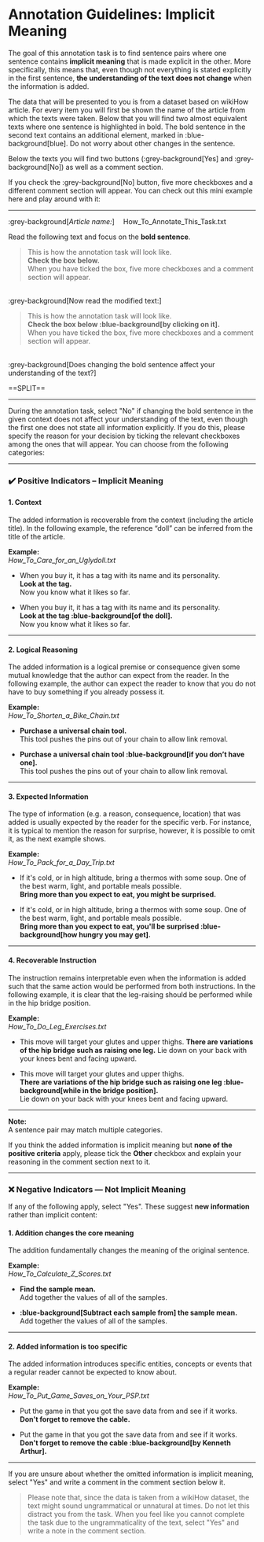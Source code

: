 # Annotation Guidelines: Implicit Meaning

The goal of this annotation task is to find sentence pairs where one sentence contains **implicit meaning** that is made explicit in the other. More specifically, this means that, even though not everything is stated explicitly in the first sentence, **the understanding of the text does not change** when the information is added.

The data that will be presented to you is from a dataset based on wikiHow article. For every item you will first be shown the name of the article from which the texts were taken. Below that you will find two almost equivalent texts where one sentence is highlighted in bold. The bold sentence in the second text contains an additional element, marked in :blue-background[blue]. Do not worry about other changes in the sentence. 

Below the texts you will find two buttons (:grey-background[Yes] and :grey-background[No]) as well as a comment section.

If you check the :grey-background[No] button, five more checkboxes and a different comment section will appear. You can check out this mini example here and play around with it:

---
:grey-background[*Article name:*] &emsp;How_To_Annotate_This_Task.txt

Read the following text and focus on the **bold sentence**. 
 

> This is how the annotation task will look like.  
> **Check the box below.**  
> When you have ticked the box, five more checkboxes and a comment section will appear.  
 
\
:grey-background[Now read the modified text:] 
 

> This is how the annotation task will look like.  
> **Check the box below :blue-background[by clicking on it].**  
> When you have ticked the box, five more checkboxes and a comment section will appear. 
 
\
:grey-background[Does changing the bold sentence affect your understanding of the text?]

==SPLIT==

---

During the annotation task, select "No" if changing the bold sentence in the given context does not affect your understanding of the text, even though the first one does not state all information explicitly. If you do this, please specify the reason for your decision by ticking the relevant checkboxes among the ones that will appear. You can choose from the following categories:

---

### ✔️ Positive Indicators – Implicit Meaning

#### **1. Context**
The added information is recoverable from the context (including the article title). In the following example, the reference “doll” can be inferred from the title of the article.

**Example:**  
*How_To_Care_for_an_Uglydoll.txt*  
* When you buy it, it has a tag with its name and its personality.  
  **Look at the tag.**  
  Now you know what it likes so far.

* When you buy it, it has a tag with its name and its personality.  
  **Look at the tag :blue-background[of the doll].**  
  Now you know what it likes so far.

---

#### **2. Logical Reasoning**
The added information is a logical premise or consequence given some mutual knowledge that the author can expect from the reader. In the following example, the author can expect the reader to know that you do not have to buy something if you already possess it.

**Example:**  
*How_To_Shorten_a_Bike_Chain.txt*  
* **Purchase a universal chain tool.**  
  This tool pushes the pins out of your chain to allow link removal.

* **Purchase a universal chain tool :blue-background[if you don’t have one].**  
  This tool pushes the pins out of your chain to allow link removal.

---

#### **3. Expected Information**

The type of information (e.g. a reason, consequence, location) that was added is usually expected by the reader for the specific verb. For instance, it is typical to mention the reason for surprise, however, it is possible to omit it, as the next example shows.

**Example:**  
*How_To_Pack_for_a_Day_Trip.txt*  
* If it's cold, or in high altitude, bring a thermos with some soup. One of the best warm, light, and portable meals possible.  
  **Bring more than you expect to eat, you might be surprised.**

* If it's cold, or in high altitude, bring a thermos with some soup. One of the best warm, light, and portable meals possible.  
  **Bring more than you expect to eat, you'll be surprised :blue-background[how hungry you may get].**

---

#### **4. Recoverable Instruction**
The instruction remains interpretable even when the information is added such that the same action would be performed from both instructions. In the following example, it is clear that the leg-raising should be performed while in the hip bridge position.

**Example:**  
*How_To_Do_Leg_Exercises.txt*  
* This move will target your glutes and upper thighs.  **There are variations of the hip bridge such as raising one leg.** 
  Lie down on your back with your knees bent and facing upward.

* This move will target your glutes and upper thighs.  
  **There are variations of the hip bridge such as raising one leg :blue-background[while in the bridge position].**  
  Lie down on your back with your knees bent and facing upward.

---

**Note:**  
A sentence pair may match multiple categories.  

[comment]: # (For example, the third example could also fall under **Context**, since what one might be surprised about is evident from the immediate context.)

If you think the added information is implicit meaning but **none of the positive criteria** apply, please tick the **Other** checkbox and explain your reasoning in the comment section next to it.

---

### ❌ Negative Indicators — Not Implicit Meaning

If any of the following apply, select "Yes". These suggest **new information** rather than implicit content:

#### **1. Addition changes the core meaning**
The addition fundamentally changes the meaning of the original sentence.

**Example:**  
*How_To_Calculate_Z_Scores.txt* 
* **Find the sample mean.**  
  Add together the values of all of the samples.

* **:blue-background[Subtract each sample from] the sample mean.**  
  Add together the values of all of the samples.

---

#### **2. Added information is too specific**
The added information introduces specific entities, concepts or events that a regular reader cannot be expected to know about.

**Example:**  
*How_To_Put_Game_Saves_on_Your_PSP.txt*  
* Put the game in that you got the save data from and see if it works.  
  **Don't forget to remove the cable.**

* Put the game in that you got the save data from and see if it works.  
  **Don't forget to remove the cable :blue-background[by Kenneth Arthur].**

---

If you are unsure about whether the omitted information is implicit meaning, select "Yes" and write a comment in the comment section below it.

> Please note that, since the data is taken from a wikiHow dataset, the text might sound ungrammatical or unnatural at times. Do not let this distract you from the task. When you feel like you cannot complete the task due to the ungrammaticality of the text, select "Yes" and write a note in the comment section. 